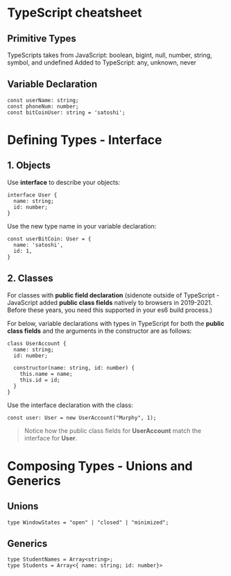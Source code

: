 # TypeScript cheatsheet

## Primitive Types

TypeScripts takes from JavaScript: boolean, bigint, null, number, string, symbol, and undefined
Added to TypeScript: any, unknown, never

## Variable Declaration

```
const userName: string;
const phoneNum: number;
const bitCoinUser: string = 'satoshi';
```

# Defining Types - Interface

## 1. Objects

Use **interface** to describe your objects:

```
interface User {
  name: string;
  id: number;
}
```
Use the new type name in your variable declaration:
```
const userBitCoin: User = {
  name: 'satoshi',
  id: 1,
}
```

## 2. Classes

For classes with **public field declaration** (sidenote outside of TypeScript - JavaScript added **public class fields** natively to browsers in 2019-2021. Before these years, you need this supported in your es6 build process.)

For below, variable declarations with types in TypeScript for both the **public class fields** and the arguments in the constructor are as follows:

```
class UserAccount {
  name: string;
  id: number;

  constructor(name: string, id: number) {
    this.name = name;
    this.id = id;
  }
}
```

Use the interface declaration with the class:
```
const user: User = new UserAccount("Murphy", 1);
```

> Notice how the public class fields for **UserAccount** match the interface for **User**.

# Composing Types - Unions and Generics

## Unions

```
type WindowStates = "open" | "closed" | "minimized";
```

## Generics

```
type StudentNames = Array<string>;
type Students = Array<{ name: string; id: number}>
```
